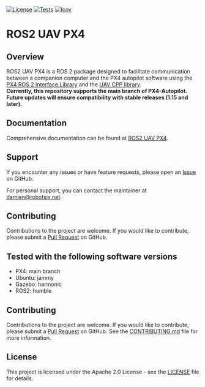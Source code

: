 [![License](https://img.shields.io/badge/License-Apache%202.0-blue.svg)](https://opensource.org/licenses/Apache-2.0)
[![Tests](https://github.com/Robotsix-UAV/ros2_uav_px4/actions/workflows/build-test.yaml/badge.svg?branch=main)](https://github.com/Robotsix-UAV/uav_cpp/actions/workflows/build-test.yaml)
[![lcov](https://robotsix-UAV.github.io/ros2_uav_px4/v0.26/lcov/badge.svg)](https://robotsix-UAV.github.io/ros2_uav_px4/v0.26/lcov)

# ROS2 UAV PX4

## Overview

ROS2 UAV PX4 is a ROS 2 package designed to facilitate communication between a companion computer and the PX4 autopilot software using the [PX4 ROS 2 Interface Library](https://github.com/Auterion/px4-ros2-interface-lib/tree/main) and the [UAV CPP library](https://github.com/Robotsix-UAV/uav_cpp). <br>
**Currently, this repository supports the main branch of PX4-Autopilot. Future updates will ensure compatibility with stable releases (1.15 and later).**

## Documentation

Comprehensive documentation can be found at [ROS2 UAV PX4](https://robotsix-UAV.github.io/ros2_uav_px4/v0.26).

## Support

If you encounter any issues or have feature requests, please open an [Issue](https://github.com/robotsix-UAV/ros2_uav_px4/issues) on GitHub.

For personal support, you can contact the maintainer at [damien@robotsix.net](mailto:damien@robotsix.net).

## Contributing

Contributions to the project are welcome. If you would like to contribute, please submit a [Pull Request](https://github.com/robotsix-UAV/ros2_uav_px4/pulls) on GitHub.

## Tested with the following software versions
- PX4: main branch
- Ubuntu: jammy
- Gazebo: harmonic
- ROS2: humble

## Contributing

Contributions to the project are welcome. If you would like to contribute, please submit a [Pull Request](https://github.com/robotsix-UAV/ros2_uav_px4/pulls) on GitHub. See the [CONTRIBUTING.md](CONTRIBUTING.md) file for more information.

## License

This project is licensed under the Apache 2.0 License - see the [LICENSE](LICENSE) file for details.

